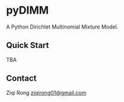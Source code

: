 # pyDIMM
A Python Dirichlet Multinomial Mixture Model.

## Quick Start

TBA

## Contact

Ziqi Rong <ziqirong01@gmail.com>